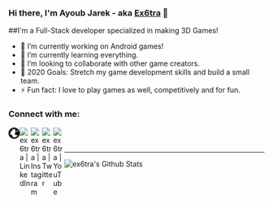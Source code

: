 ### Hi there, I'm Ayoub Jarek - aka [Ex6tra][github] 👋

##I'm a Full-Stack developer specialized in making 3D Games!
- 🍭 I’m currently working on Android games!
- 🌱 I’m currently learning everything.
- 👯 I’m looking to collaborate with other game creators.
- 🥅 2020 Goals: Stretch my game development skills and build a small team.
- ⚡ Fun fact: I love to play games as well, competitively and for fun.

### Connect with me:

[<img align="left" alt="ex6tra" width="22px" src="https://raw.githubusercontent.com/iconic/open-iconic/master/svg/globe.svg" />][website]
[<img align="left" alt="ex6tra | LinkedIn" width="22px" src="https://cdn.jsdelivr.net/npm/simple-icons@v3/icons/linkedin.svg" />][linkedin]
[<img align="left" alt="ex6tra | Instagram" width="22px" src="https://cdn.jsdelivr.net/npm/simple-icons@v3/icons/instagram.svg" />][instagram]
[<img align="left" alt="ex6tra | Twitter" width="22px" src="https://cdn.jsdelivr.net/npm/simple-icons@v3/icons/twitter.svg" />][twitter]
[<img align="left" alt="ex6tra | YouTube" width="22px" src="https://cdn.jsdelivr.net/npm/simple-icons@v3/icons/youtube.svg" />][youtube]

<br />
<br />

---

<img align="left" alt="ex6tra's Github Stats" src="https://github-readme-stats.vercel.app/api?username=ex6tra&show_icons=true&hide_border=true" />

[website]: https://anfamedia.com
[github]: https://github.com/ex6tra
[twitter]: https://twitter.com/ex6tra
[youtube]: https://youtube.com/channel/UCAplpoF5cyl2Z2uExECOx4g
[instagram]: https://instagram.com/ayoubjarek
[linkedin]: https://linkedin.com/in/ayoubjarek